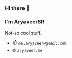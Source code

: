 ### Hi there 👋
### I'm AryaveerSR 

Not-so cool stuff. 

- 📫 `me.aryaveer@gmail.com`
- 🌐 `aryaveer.me`

